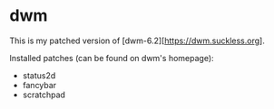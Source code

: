 # dwm

This is my patched version of [dwm-6.2][https://dwm.suckless.org].

Installed patches (can be found on dwm's homepage):
- status2d
- fancybar
- scratchpad
